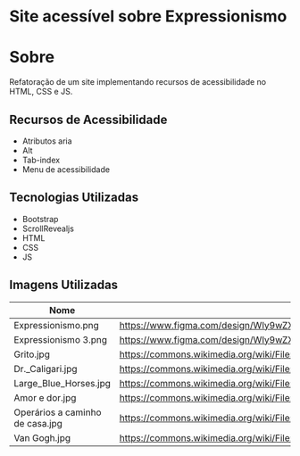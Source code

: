 # Site acessível sobre Expressionismo
# Sobre
Refatoração de um site implementando recursos de acessibilidade no HTML, CSS e JS.
## Recursos de Acessibilidade
- Atributos aria
- Alt
- Tab-index
- Menu de acessibilidade
## Tecnologias Utilizadas
- Bootstrap
- ScrollRevealjs
- HTML
- CSS
- JS
## Imagens Utilizadas
Nome                            | Link
--------------------------------| ------------------------------------------------------------------------------------------------
Expressionismo.png              | https://www.figma.com/design/WIy9wZXaCx5S3eVfc5IJ37/Untitled?node-id=21-2&t=o3kJKvYVkUhaFCGC-0
Expressionismo 3.png            | https://www.figma.com/design/WIy9wZXaCx5S3eVfc5IJ37/Untitled?node-id=21-2&t=o3kJKvYVkUhaFCGC-0
Grito.jpg                       | https://commons.wikimedia.org/wiki/File:Edvard_Munch,_1893,_The_Scream,_oil,_tempera_and_pastel_on_cardboard,_91_x_73_cm,_National_Gallery_of_Norway.jpg
Dr._Caligari.jpg                | https://commons.wikimedia.org/wiki/File:Das_Cabinet_des_Dr._Caligari.JPG
Large_Blue_Horses.jpg           | https://commons.wikimedia.org/wiki/File:Large_Blue_Horses.jpg
Amor e dor.jpg                  | https://commons.wikimedia.org/wiki/File:Edvard_Munch_-_Vampire_-_MM.M.00679_-_Munch_Museum.jpg
Operários a caminho de casa.jpg | https://commons.wikimedia.org/wiki/File:Edvard_Munch_-_Workers_on_their_Way_Home_-_Google_Art_Project.jpg
Van Gogh.jpg                    | https://commons.wikimedia.org/wiki/File:Van_Gogh_-_Starry_Night_-_Google_Art_Project.jpg
